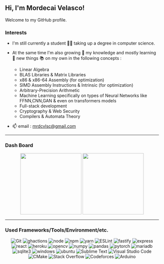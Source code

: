 ## **Hi, I'm Mordecai Velasco!**

Welcome to my GitHub profile.

### **Interests**

- I'm still currently a student :student: taking up a degree in computer science.
- At the same time I'm also growing 🌱 my knowledge and mostly learning :brain: new things :books: on my own in the following concepts :
  - Linear Algebra
  - BLAS Libraries & Matrix Libraries
  - x86 & x86-64 Assembly (for optimization)
  - SIMD Assembly Instructions & Intrinsic (for optimization)
  - Arbitrary-Precision Arithmetic
  - Machine Learning specifically on types of Neural Networks like FFNN,CNN,GAN & even on transformers models
  - Full-stack development
  - Cryptography & Web Security
  - Compilers & Automata Theory

- 📫 email : mrdcvlsc@gmail.com

-----

### **Dash Board**

<div align="center">

<!-- ![Dashboard](https://github-readme-stats.vercel.app/api?username=mrdcvlsc&show_icons=true&theme=default&count_private=true)

![Languages](https://github-readme-stats.vercel.app/api/top-langs/?username=mrdcvlsc&hide=html,Makefile&layout=compact&langs_count=10&theme=default) -->

<img height="200em" src="https://github-readme-stats.vercel.app/api?username=mrdcvlsc&show_icons=true&theme=default&count_private=true">

<img height="200em" src="https://github-readme-stats.vercel.app/api/top-langs/?username=mrdcvlsc&hide=html,Makefile&layout=compact&langs_count=10&theme=default">

</div>

-----

### **Used Frameworks/Tools/Environment/etc.**

<div align="center">

![Git](https://img.shields.io/badge/git-%23F05033.svg?style=for-the-badge&logo=git&logoColor=white)
![ghactions](https://img.shields.io/badge/GitHub_Actions-2088FF?style=for-the-badge&logo=github-actions&logoColor=white)
![node](https://img.shields.io/badge/Node.js-339933?style=for-the-badge&logo=nodedotjs&logoColor=white)
![npm](https://img.shields.io/badge/npm-CB3837?style=for-the-badge&logo=npm&logoColor=white)
![yarn](https://img.shields.io/badge/Yarn-2C8EBB?style=for-the-badge&logo=yarn&logoColor=white)
![ESLint](https://img.shields.io/badge/ESLint-4B3263?style=for-the-badge&logo=eslint&logoColor=white)
![fastify](https://img.shields.io/badge/fastify-202020?style=for-the-badge&logo=fastify&logoColor=white)
![express](https://img.shields.io/badge/Express.js-000000?style=for-the-badge&logo=express&logoColor=white)
![react](https://img.shields.io/badge/React-20232A?style=for-the-badge&logo=react&logoColor=61DAFB)
![heroku](https://img.shields.io/badge/Heroku-430098?style=for-the-badge&logo=heroku&logoColor=white)
![opencv](https://img.shields.io/badge/OpenCV-27338e?style=for-the-badge&logo=OpenCV&logoColor=white)
![numpy](https://img.shields.io/badge/Numpy-777BB4?style=for-the-badge&logo=numpy&logoColor=white)
![pandas](https://img.shields.io/badge/Pandas-2C2D72?style=for-the-badge&logo=pandas&logoColor=white)
![pytorch](https://img.shields.io/badge/PyTorch-EE4C2C?style=for-the-badge&logo=PyTorch&logoColor=white)
![mariadb](https://img.shields.io/badge/MariaDB-003545?style=for-the-badge&logo=mariadb&logoColor=white)
![sqlite3](https://img.shields.io/badge/SQLite-07405E?style=for-the-badge&logo=sqlite&logoColor=white)
![windows](https://img.shields.io/badge/Windows-0078D6?style=for-the-badge&logo=windows&logoColor=white)
![ubuntu](https://img.shields.io/badge/Ubuntu-E95420?style=for-the-badge&logo=ubuntu&logoColor=white)
![Sublime Text](https://img.shields.io/badge/sublime_text-%23575757.svg?style=for-the-badge&logo=sublime-text&logoColor=important)
![Visual Studio Code](https://img.shields.io/badge/Visual%20Studio%20Code-0078d7.svg?style=for-the-badge&logo=visual-studio-code&logoColor=white)
![CMake](https://img.shields.io/badge/CMake-%23008FBA.svg?style=for-the-badge&logo=cmake&logoColor=white)
![Stack Overflow](https://img.shields.io/badge/-Stackoverflow-FE7A16?style=for-the-badge&logo=stack-overflow&logoColor=white)
![Codeforces](https://img.shields.io/badge/Codeforces-445f9d?style=for-the-badge&logo=Codeforces&logoColor=white)
![Arduino](https://img.shields.io/badge/-Arduino-00979D?style=for-the-badge&logo=Arduino&logoColor=white)

<div>